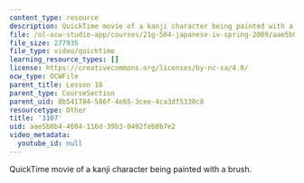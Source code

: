 ```yaml
---
content_type: resource
description: QuickTime movie of a kanji character being painted with a brush.
file: /ol-ocw-studio-app/courses/21g-504-japanese-iv-spring-2009/aae5b0b44604116d39b30402feb0b7e2_3107.mov
file_size: 277935
file_type: video/quicktime
learning_resource_types: []
license: https://creativecommons.org/licenses/by-nc-sa/4.0/
ocw_type: OCWFile
parent_title: Lesson 18
parent_type: CourseSection
parent_uid: 8b541784-586f-4e65-3cee-4ca3df5330c8
resourcetype: Other
title: '3107'
uid: aae5b0b4-4604-116d-39b3-0402feb0b7e2
video_metadata:
  youtube_id: null
---
```

QuickTime movie of a kanji character being painted with a brush.